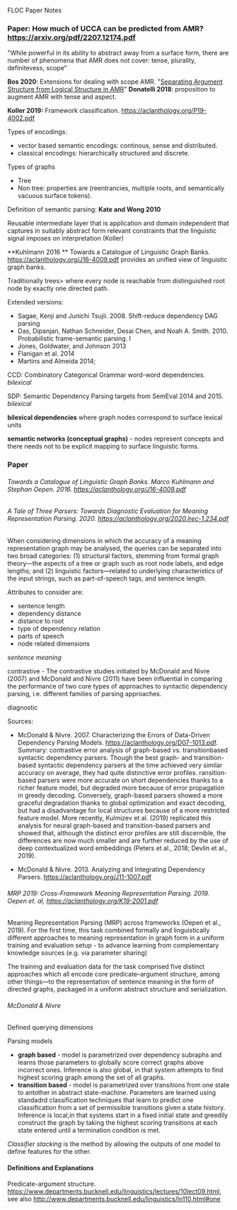 FLOC Paper Notes

### Paper: How much of UCCA can be predicted from AMR? https://arxiv.org/pdf/2207.12174.pdf

"While powerful in its ability to abstract away from a surface form, there are number of phenomena that AMR does not cover: tense, plurality, definitevess, scope"

**Bos 2020**: Extensions for dealing with scope AMR. "[Separating Argument Structure from Logical Structure in AMR](https://aclanthology.org/2020.dmr-1.2.pdf)"
**Donatelli 2018**: proposition to augment AMR with tense and aspect.

**Koller 2019:** Framework classification. https://aclanthology.org/P19-4002.pdf


Types of encodings:
- vector based semantic encodings: continous, sense and distributed.
- classical encodings: hierarchically structured and discrete.

Types of graphs
- Tree
- Non tree: properties are (reentrancies, multiple roots, and semantically vacuous surface tokens).


Definition of semantic parsing: **Kate and Wong 2010**

Reusable intermediate layer that is application and domain independent that captures in suitably abstract form relevant constraints that the linguistic signal imposes on interpretation (Koller)

**Kuhlmann 2016 ** Towards a Catalogue of Linguistic
Graph Banks. https://aclanthology.org/J16-4009.pdf provides an unified view of linguistic graph banks.

Traditionally trees> where every node is reachable from distinguished root node by exactly one directed path.

Extended versions:

* Sagae, Kenji and Junichi Tsujii. 2008. Shift-reduce dependency DAG parsing
* Das, Dipanjan, Nathan Schneider, Desai Chen, and Noah A. Smith. 2010. Probabilistic frame-semantic parsing. I
* Jones, Goldwater, and Johnson 2013
* Flanigan et al. 2014
* Martins and Almeida 2014;

CCD: Combinatory Categorical Grammar word-word dependencies. *bilexical*

SDP: Semantic Dependency Parsing targets from SemEval 2014 and 2015.  *bilexical*



**bilexical dependencies** where graph nodes correspond to surface lexical units

**semantic networks (conceptual graphs)** - nodes represent concepts and there needs not to be explicit mapping to surface linguistic forms.  



### Paper



###### Towards a Catalogue of Linguistic Graph Banks. Marco Kuhlmann and Stephan Oepen. 2016. https://aclanthology.org/J16-4009.pdf



###### A Tale of Three Parsers: Towards Diagnostic Evaluation for Meaning Representation Parsing. 2020. https://aclanthology.org/2020.lrec-1.234.pdf

When considering dimensions in which the accuracy of a
meaning representation graph may be analysed, the queries
can be separated into two broad categories: (1) structural
factors, stemming from formal graph theory—the aspects
of a tree or graph such as root node labels, and edge lengths;
and (2) linguistic factors—related to underlying characteristics of the input strings, such as part-of-speech tags, and
sentence length.

Attributes to consider are:
- sentence length
- dependency distance
- distance to root
- type of dependency relation
- parts of speech
- node related dimensions


*sentence meaning*

contrastive - The contrastive studies initiated by McDonald and Nivre
(2007) and McDonald and Nivre (2011) have been influential in comparing the performance of two core types of
approaches to syntactic dependency parsing, i.e. different
families of parsing approaches.

diagnostic

Sources:

* McDonald & Nivre. 2007. Characterizing the Errors of Data-Driven Dependency Parsing Models. https://aclanthology.org/D07-1013.pdf. Summary:  contrastive error analysis of graph-based vs. transitionbased syntactic dependency parsers. Though the best graph- and transition-based syntactic dependency parsers at the time achieved very similar accuracy on average, they had quite distinctive error profiles. ransition-based parsers were more accurate on short
dependencies thanks to a richer feature model, but degraded
more because of error propagation in greedy decoding.
Conversely, graph-based parsers showed a more graceful
degradation thanks to global optimization and exact decoding, but had a disadvantage for local structures because of
a more restricted feature model. More recently, Kulmizev
et al. (2019) replicated this analysis for neural graph-based
and transition-based parsers and showed that, although the
distinct error profiles are still discernible, the differences
are now much smaller and are further reduced by the use of
deep contextualized word embeddings (Peters et al., 2018;
Devlin et al., 2019).


* McDonald & Nivre. 2013. Analyzing and Integrating Dependency Parsers. https://aclanthology.org/J11-1007.pdf






###### MRP 2019: Cross-Framework Meaning Representation Parsing. 2019. Oepen et. al, https://aclanthology.org/K19-2001.pdf

Meaning Representation Parsing (MRP) across frameworks (Oepen et al., 2019). For the first time, this task combined formally and linguistically different approaches to meaning representation in graph form in a uniform
training and evaluation setup - to advance learning from complementary knowledge sources (e.g. via parameter sharing)

The training and evaluation data for the task comprised five distinct approaches which all encode core predicate–argument structure, among
other things—to the representation of sentence meaning in the form of directed graphs, packaged in a uniform abstract structure and serialization.


###### McDonald & Nivre

Defined querying dimensions

Parsing models
* **graph based** - model is parametrized over dependency subraphs and learns those parameters to globally score correct graphs above incorrect ones. Inference is also global, in that system attempts to find highest scoring graph among the set of all graphs. 
* **transition based** - model is parametrized over transitions from one state to antother in abstract state-machine. Parameters are learned using standadrd classification techniques that learn to predict one classification from a set of permissible transitions given a state history.  Inference is local,in that systems start in a fixed initial state and greedily construct the graph by taking the highest
scoring transitions at each state entered until a termination condition is met.

_Classifier stacking_ is the method by allowing the outputs of one model to define features for the other. 



#### Definitions and Explanations

Predicate-argument structure. https://www.departments.bucknell.edu/linguistics/lectures/10lect09.html, see also http://www.departments.bucknell.edu/linguistics/ln110.html#one

